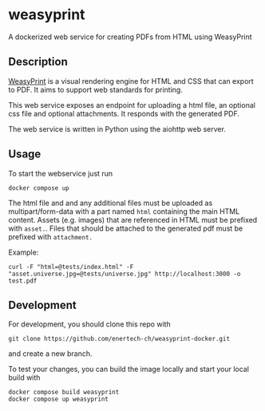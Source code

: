 # weasyprint

A dockerized web service for creating PDFs from HTML using WeasyPrint

## Description

[WeasyPrint](https://weasyprint.readthedocs.io/en/stable/index.html)
is a visual rendering engine for HTML and CSS that can export to PDF.
It aims to support web standards for printing.

This web service exposes an endpoint for uploading a html file, an optional css
file and optional attachments. It responds with the generated PDF.

The web service is written in Python using the aiohttp web server.

## Usage

To start the webservice just run

```
docker compose up
```

The html file and and any additional files must be uploaded as multipart/form-data
with a part named `html` containing the main HTML content. Assets (e.g. images)
that are referenced in HTML must be prefixed with `asset.`. Files that should
be attached to the generated pdf must be prefixed with `attachment.`

Example:

```
curl -F "html=@tests/index.html" -F "asset.universe.jpg=@tests/universe.jpg" http://localhost:3000 -o test.pdf
```

## Development

For development, you should clone this repo with

```
git clone https://github.com/enertech-ch/weasyprint-docker.git
```

and create a new branch.

To test your changes, you can build the image locally and start your local build with

```
docker compose build weasyprint
docker compose up weasyprint
```
